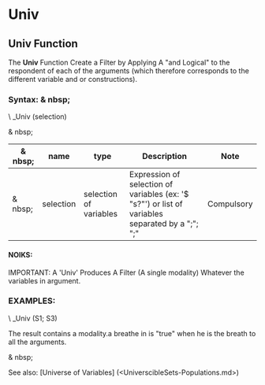 # Univ

## Univ Function

The **Univ** Function Create a Filter by Applying A "and Logical" to the respondent of each of the arguments (which therefore corresponds to the different variable and or constructions).

### Syntax: & nbsp;

\ _Univ (selection)

& nbsp;

| & nbsp; | **name** | **type** | **Description** | **Note** |
| --- | --- | --- | --- | --- |
| & nbsp; | selection | selection of variables | Expression of selection of variables (ex: '$ "s?"') or list of variables separated by a ";"; ";"| Compulsory |

#### NOIKS:

IMPORTANT: A 'Univ' Produces A Filter (A single modality) Whatever the variables in argument.

### EXAMPLES:

\ _Univ (S1; S3)

The result contains a modality.a breathe in is "true" when he is the breath to all the arguments.

& nbsp;

See also: [Universe of Variables] (<UniverscibleSets-Populations.md>)